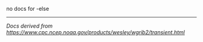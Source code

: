 no docs for -else

---

_Docs derived from <https://www.cpc.ncep.noaa.gov/products/wesley/wgrib2/transient.html>_
